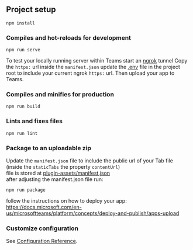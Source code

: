 ## Project setup
```
npm install
```

### Compiles and hot-reloads for development
```
npm run serve
```

To test your locally running server within Teams start an [ngrok](https://ngrok.com/) tunnel
Copy the `https:` url inside the `manifest.json`
update the [.env](.env) file in the project root to include your current ngrok `https:` url.
Then upload your app to Teams.

### Compiles and minifies for production
```
npm run build
```

### Lints and fixes files
```
npm run lint
```

### Package to an uploadable zip

Update the `manifest.json` file to include the public url of your Tab file (inside the `staticTabs` the property `contentUrl`)  
file is stored at [plugin-assets/manifest.json](../plugin-assets/manifest.json)  
after adjusting the manifest.json file run:  
```
npm run package
```

follow the instructions on how to deploy your app:  
https://docs.microsoft.com/en-us/microsoftteams/platform/concepts/deploy-and-publish/apps-upload

### Customize configuration
See [Configuration Reference](https://cli.vuejs.org/config/).
